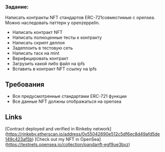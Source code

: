 ### Задание:
Написать контракты NFT стандартов ERC-721совместимые с opensea. Можно наследовать паттерн у openzeppelin. 
- Написать контракт NFT
- Написать полноценные тесты к контракту
- Написать скрипт деплоя
- Задеплоить в тестовую сеть
- Написать таск на mint
- Верифицировать контракт
- Загрузить какой либо файл на ipfs
- Вставить в контракт NFT ссылку на ipfs

## Требования
- Все предусмотренные стандартами ERC-721 функции
- Все данные NFT должны отображаться на opensea

## Links
[Contract deployed and verified in Rinkeby network] (https://rinkeby.etherscan.io/address/0x55042690e512c5df6ec8d49afd5de149c423af5b)
[Check out my NFT in OpenSea]  (https://testnets.opensea.io/collection/pandanft-egf9ue3bxz)